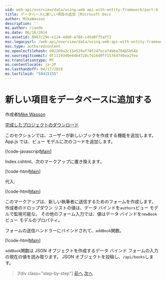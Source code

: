 ```yaml
---
uid: web-api/overview/data/using-web-api-with-entity-framework/part-9
title: データベースに新しい項目の追加 |Microsoft Docs
author: MikeWasson
description: ''
ms.author: riande
ms.date: 06/16/2014
ms.assetid: 0967c29e-e124-4db0-a788-c45d0ff5aff2
msc.legacyurl: /web-api/overview/data/using-web-api-with-entity-framework/part-9
msc.type: authoredcontent
ms.openlocfilehash: 692269a2c11e529af78f24feca74bba704b5b54b
ms.sourcegitcommit: 0f1119340e4464720cfd16d0ff15764746ea1fea
ms.translationtype: MT
ms.contentlocale: ja-JP
ms.lasthandoff: 04/17/2019
ms.locfileid: "59415155"
---
```

# <a name="add-a-new-item-to-the-database"></a>新しい項目をデータベースに追加する

作成者[Mike Wasson](https://github.com/MikeWasson)

[完成したプロジェクトのダウンロード](https://github.com/MikeWasson/BookService)

このセクションでは、ユーザーが新しいブックを作成する機能を追加します。 App.js では、ビュー モデルに次のコードを追加します。

[!code-javascript[Main](part-9/samples/sample1.js)]

Index.cshtml、次のマークアップに置き換えます。

[!code-html[Main](part-9/samples/sample2.html)]

代入:

[!code-html[Main](part-9/samples/sample3.html)]

このマークアップは、新しい執筆者に送信するためのフォームを作成します。 作成者のドロップダウン リストの値は、データ バインドを`authors`ビュー モデルで監視可能な。 その他のフォーム入力では、値はデータ バインドを`newBook`ビュー モデルのプロパティ。

フォームの送信ハンドラーにバインドされて、`addBook`関数。

[!code-html[Main](part-9/samples/sample4.html)]

`addBook`関数は JSON オブジェクトを作成するデータ バインド フォームの入力の現在の値を読み取ります。 JSON オブジェクトを投稿し、`/api/books`します。

> [!div class="step-by-step"]
> [前へ](part-8.md)
> [次へ](part-10.md)
